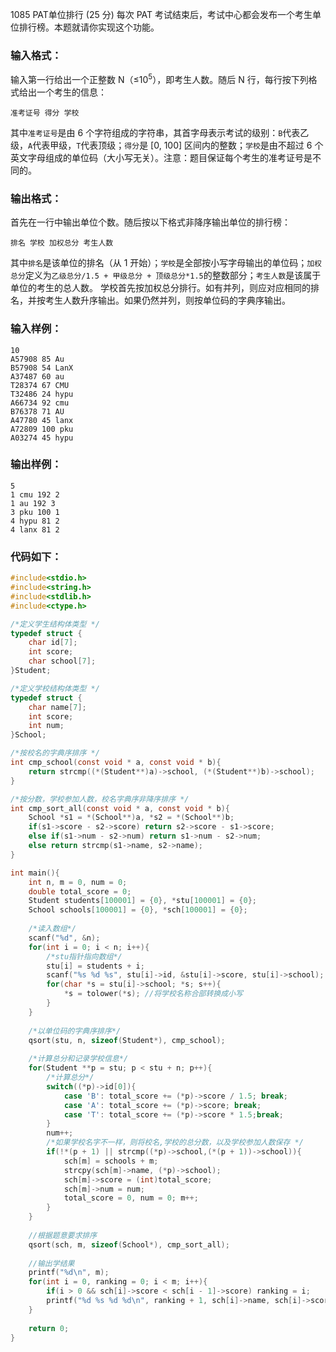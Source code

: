 1085 PAT单位排行 (25 分)
每次 PAT 考试结束后，考试中心都会发布一个考生单位排行榜。本题就请你实现这个功能。
### 输入格式：
输入第一行给出一个正整数 N（≤$10^5$），即考生人数。随后 N 行，每行按下列格式给出一个考生的信息：
```
准考证号 得分 学校
```
其中`准考证号`是由 6 个字符组成的字符串，其首字母表示考试的级别：`B`代表乙级，`A`代表甲级，`T`代表顶级；`得分`是 [0, 100] 区间内的整数；`学校`是由不超过 6 个英文字母组成的单位码（大小写无关）。注意：题目保证每个考生的准考证号是不同的。
### 输出格式：
首先在一行中输出单位个数。随后按以下格式非降序输出单位的排行榜：
```
排名 学校 加权总分 考生人数
```
其中`排名`是该单位的排名（从 1 开始）；`学校`是全部按小写字母输出的单位码；`加权总分`定义为`乙级总分/1.5 + 甲级总分 + 顶级总分*1.5`的整数部分；`考生人数`是该属于单位的考生的总人数。
学校首先按加权总分排行。如有并列，则应对应相同的排名，并按考生人数升序输出。如果仍然并列，则按单位码的字典序输出。
### 输入样例：
```
10
A57908 85 Au
B57908 54 LanX
A37487 60 au
T28374 67 CMU
T32486 24 hypu
A66734 92 cmu
B76378 71 AU
A47780 45 lanx
A72809 100 pku
A03274 45 hypu
```
### 输出样例：
```
5
1 cmu 192 2
1 au 192 3
3 pku 100 1
4 hypu 81 2
4 lanx 81 2
```
### 代码如下：
```c
#include<stdio.h>
#include<string.h>
#include<stdlib.h>
#include<ctype.h>

/*定义学生结构体类型 */
typedef struct {
    char id[7];
    int score;
    char school[7];
}Student;

/*定义学校结构体类型 */
typedef struct {
    char name[7];
    int score;
    int num;
}School;

/*按校名的字典序排序 */
int cmp_school(const void * a, const void * b){
    return strcmp((*(Student**)a)->school, (*(Student**)b)->school);
}

/*按分数，学校参加人数，校名字典序非降序排序 */
int cmp_sort_all(const void * a, const void * b){
    School *s1 = *(School**)a, *s2 = *(School**)b;
    if(s1->score - s2->score) return s2->score - s1->score;
    else if(s1->num - s2->num) return s1->num - s2->num;
    else return strcmp(s1->name, s2->name);
}

int main(){
    int n, m = 0, num = 0;
    double total_score = 0;
    Student students[100001] = {0}, *stu[100001] = {0};
    School schools[100001] = {0}, *sch[100001] = {0};
    
    /*读入数组*/
    scanf("%d", &n);
    for(int i = 0; i < n; i++){
        /*stu指针指向数组*/
        stu[i] = students + i;
        scanf("%s %d %s", stu[i]->id, &stu[i]->score, stu[i]->school);
        for(char *s = stu[i]->school; *s; s++){
            *s = tolower(*s); //将学校名称合部转换成小写 
        } 
    } 
    
    /*以单位码的字典序排序*/ 
    qsort(stu, n, sizeof(Student*), cmp_school);
    
    /*计算总分和记录学校信息*/ 
    for(Student **p = stu; p < stu + n; p++){
        /*计算总分*/ 
        switch((*p)->id[0]){
            case 'B': total_score += (*p)->score / 1.5; break;
            case 'A': total_score += (*p)->score; break;
            case 'T': total_score += (*p)->score * 1.5;break;
        }
        num++;
        /*如果学校名字不一样，则将校名,学校的总分数，以及学校参加人数保存 */
        if(!*(p + 1) || strcmp((*p)->school,(*(p + 1))->school)){
            sch[m] = schools + m;
            strcpy(sch[m]->name, (*p)->school);
            sch[m]->score = (int)total_score;
            sch[m]->num = num;
            total_score = 0, num = 0; m++;
        }
    } 
    
    //根据题意要求排序 
    qsort(sch, m, sizeof(School*), cmp_sort_all);
    
    //输出学结果 
    printf("%d\n", m);
    for(int i = 0, ranking = 0; i < m; i++){
        if(i > 0 && sch[i]->score < sch[i - 1]->score) ranking = i;
        printf("%d %s %d %d\n", ranking + 1, sch[i]->name, sch[i]->score,sch[i]->num);
    }
    
    return 0;
} 
```